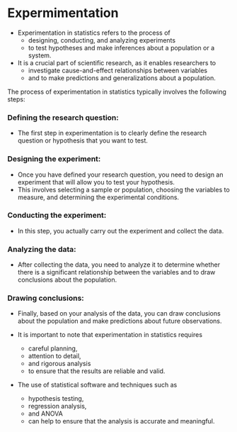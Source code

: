 # Expermimentation
- Experimentation in statistics refers to the process of 
  - designing, conducting, and analyzing experiments 
  - to test hypotheses and make inferences about a population or a system. 
- It is a crucial part of scientific research, as it enables researchers to 
  - investigate cause-and-effect relationships between variables 
  - and to make predictions and generalizations about a population.

The process of experimentation in statistics typically involves the following steps:

### Defining the research question: 
 - The first step in experimentation is to clearly define the research question or hypothesis that you want to test.

### Designing the experiment: 
- Once you have defined your research question, you need to design an experiment that will allow you to test your hypothesis. 
- This involves selecting a sample or population, choosing the variables to measure, and determining the experimental conditions.

### Conducting the experiment: 
- In this step, you actually carry out the experiment and collect the data.

### Analyzing the data: 
- After collecting the data, you need to analyze it to determine whether there is a significant relationship between the variables and to draw conclusions about the population.

### Drawing conclusions: 
- Finally, based on your analysis of the data, you can draw conclusions about the population and make predictions about future observations.

- It is important to note that experimentation in statistics requires 
  - careful planning, 
  - attention to detail,
  - and rigorous analysis 
  - to ensure that the results are reliable and valid. 
- The use of statistical software and techniques such as 
    - hypothesis testing, 
    - regression analysis, 
    - and ANOVA 
  - can help to ensure that the analysis is accurate and meaningful.

